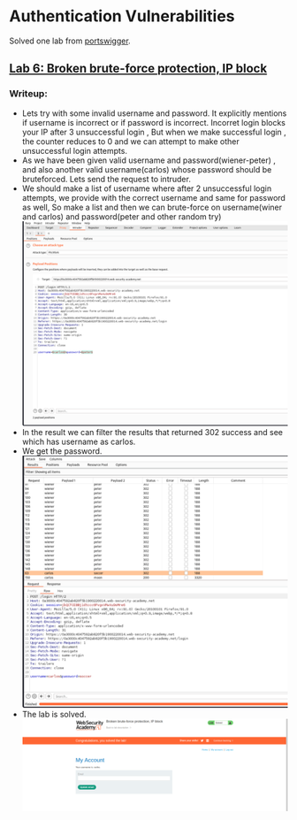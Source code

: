 # Authentication Vulnerabilities

Solved one lab from [portswigger](https://portswigger.net/web-security/dashboard).

## [Lab 6: Broken brute-force protection, IP block](https://portswigger.net/web-security/authentication/password-based/lab-broken-bruteforce-protection-ip-block )

### Writeup:
- Lets try with some invalid username and password. It explicitly mentions if username is incorrect or if password is incorrect. Incorret login blocks your IP after 3 unsuccessful login , But when we make successful login , the counter reduces to 0 and we can attempt to make other unsuccessful login attempts.
- As we have been given valid username and password(wiener-peter) , and also another valid username(carlos) whose password should be bruteforced. Lets send the request to intruder.
- We should make a list of username where after 2 unsuccessful login attempts, we provide with the correct username and same for password as well, So make a list and then we can brute-force on username(winer and carlos) and password(peter and other random try)
![alt text](assets/4.1.png)
- In the result we can filter the results that returned 302 success and see which has username as carlos.
- We get the password. ![alt text](assets/4.2.png)
- The lab is solved.
![alt text](assets/4.3.png)